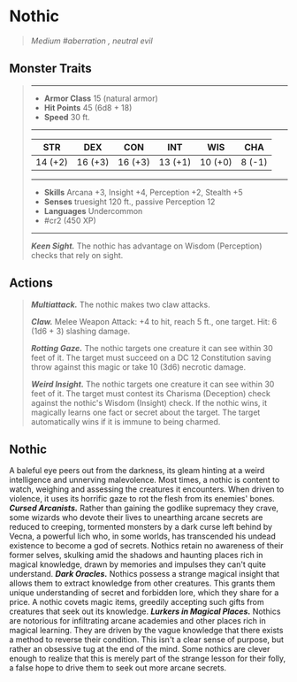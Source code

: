 # Nothic
>*Medium #aberration , neutral evil*
## Monster Traits
>___
>- **Armor Class** 15 (natural armor)
>- **Hit Points** 45 (6d8 + 18)
>- **Speed** 30 ft.
>___
>|STR|DEX|CON|INT|WIS|CHA|
>|:---:|:---:|:---:|:---:|:---:|:---:|
>|14 (+2)|16 (+3)|16 (+3)|13 (+1)|10 (+0)|8 (-1)|
>___
>- **Skills** Arcana +3, Insight +4, Perception +2, Stealth +5
>- **Senses** truesight 120 ft., passive Perception 12
>- **Languages** Undercommon
>- #cr2 (450 XP)
>___
>***Keen Sight.*** The nothic has advantage on Wisdom (Perception) checks that rely on sight.  
>
## Actions
>***Multiattack.*** The nothic makes two claw attacks.  
>
>***Claw.*** Melee Weapon Attack: +4 to hit, reach 5 ft., one target. Hit: 6 (1d6 + 3) slashing damage.  
>
>***Rotting Gaze.*** The nothic targets one creature it can see within 30 feet of it. The target must succeed on a DC 12 Constitution saving throw against this magic or take 10 (3d6) necrotic damage.  
>
>***Weird Insight.*** The nothic targets one creature it can see within 30 feet of it. The target must contest its Charisma (Deception) check against the nothic's Wisdom (Insight) check. If the nothic wins, it magically learns one fact or secret about the target. The target automatically wins if it is immune to being charmed.
## Nothic
A baleful eye peers out from the darkness, its gleam hinting at a weird intelligence and unnerving malevolence. Most times, a nothic is content to watch, weighing and assessing the creatures it encounters. When driven to violence, it uses its horrific gaze to rot the flesh from its enemies' bones.
***Cursed Arcanists.*** Rather than gaining the godlike supremacy they crave, some wizards who devote their lives to unearthing arcane secrets are reduced to creeping, tormented monsters by a dark curse left behind by Vecna, a powerful lich who, in some worlds, has transcended his undead existence to become a god of secrets. Nothics retain no awareness of their former selves, skulking amid the shadows and haunting places rich in magical knowledge, drawn by memories and impulses they can't quite understand.
***Dark Oracles.*** Nothics possess a strange magical insight that allows them to extract knowledge from other creatures. This grants them unique understanding of secret and forbidden lore, which they share for a price. A nothic covets magic items, greedily accepting such gifts from creatures that seek out its knowledge.
***Lurkers in Magical Places.***  Nothics are notorious for infiltrating arcane academies and other places rich in magical learning. They are driven by the vague knowledge that there exists a method to reverse their condition. This isn't a clear sense of purpose, but rather an obsessive tug at the end of the mind. Some nothics are clever enough to realize that this is merely part of the strange lesson for their folly, a false hope to drive them to seek out more arcane secrets.